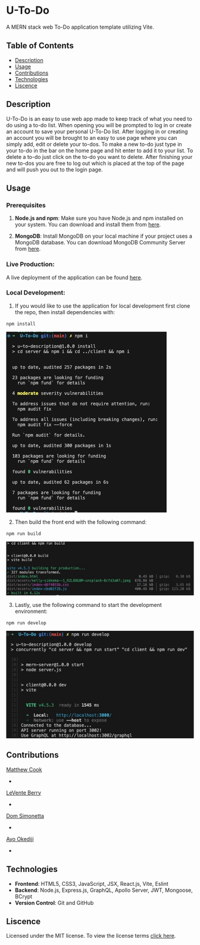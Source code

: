# U-To-Do

A MERN stack web To-Do application template utilizing Vite.

## Table of Contents

- [Description](#description)
- [Usage](#usage)
- [Contributions](#contributions)
- [Technologies](#technologies)
- [Liscence](#liscence)

## Description

U-To-Do is an easy to use web app made to keep track of what you need to do using a to-do list. When opening you will be prompted to log in or create an account to save your personal U-To-Do list. After logging in or creating an account you will be brought to an easy to use page where you can simply add, edit or delete your to-dos. To make a new to-do just type in your to-do in the bar on the home page and hit enter to add it to your list. To delete a to-do just click on the to-do you want to delete. After finishing your new to-dos you are free to log out which is placed at the top of the page and will push you out to the login page.

## Usage

### Prerequisites

1. **Node.js and npm**: Make sure you have Node.js and npm installed on your system. You can download and install them from [here](https://nodejs.org/).

2. **MongoDB**: Install MongoDB on your local machine if your project uses a MongoDB database. You can download MongoDB Community Server from [here](https://www.mongodb.com/try/download/community).

### Live Production:

A live deployment of the application can be found [here](https://u-to-do.onrender.com/).

### Local Development:

1. If you would like to use the application for local development first clone the repo, then install dependencies with:

```
npm install
```

![NPM Install Example](./assets/npm-install.jpeg)

2. Then build the front end with the following command:

```
npm run build
```

![Vite Build Example](./assets/vite-build.jpeg)

3. Lastly, use the following command to start the development environment:

```
npm run develop
```

![Develop Example](./assets/npm-develop.jpeg)

## Contributions

[Matthew Cook](https://github.com/mcook2323)

- 

[LeVente Berry](https://github.com/hokage-216)

- 

[Dom Simonetta](https://github.com/DomSimonetta)

- 

[Ayo Okediji](https://github.com/Ayotheman12)

- 

## Technologies

- **Frontend**: HTML5, CSS3, JavaScript, JSX, React.js, Vite, Eslint
- **Backend**: Node.js, Express.js, GraphQL, Apollo Server, JWT, Mongoose, BCrypt
- **Version Control**: Git and GitHub

## Liscence

Licensed under the MIT license. To view the license terms [click here](https://opensource.org/licenses/MIT).
